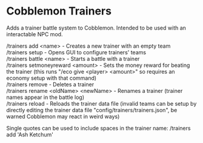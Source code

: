 # Cobblemon Trainers
Adds a trainer battle system to Cobblemon. Intended to be used with an interactable NPC mod.

/trainers add \<name\> - Creates a new trainer with an empty team\
/trainers setup - Opens GUI to configure trainers' teams\
/trainers battle \<name\> - Starts a battle with a trainer\
/trainers setmoneyreward \<amount\> - Sets the money reward for beating the trainer (this runs "/eco give \<player\> \<amount\>" so requires an economy setup with that command)\
/trainers remove <name> - Deletes a trainer\
/trainers rename \<oldName\> \<newName\> - Renames a trainer (trainer names appear in the battle log)\
/trainers reload - Reloads the trainer data file (invalid teams can be setup by directly editing the trainer data file "config/trainers/trainers.json", be warned Cobblemon may react in weird ways)

Single quotes can be used to include spaces in the trainer name: /trainers add 'Ash Ketchum'
